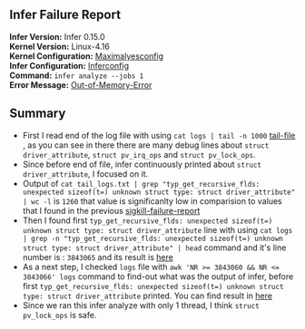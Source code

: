 ## Infer Failure Report ##
**Infer Version:** Infer 0.15.0  
**Kernel Version:** Linux-4.16  
**Kernel Configuration:** [Maximalyesconfig](failure-files/SigKillFailureFiles/maximalyesconfig)  
**Infer Configuration:** [Inferconfig](failure-files/SigKillFailureFiles/infermaximalyesconfig)  
**Command:**  ```infer analyze --jobs 1```  
**Error Message:** [Out-of-Memory-Error](failure-files/OutOfMemoryFiles/error_message.txt)  

## Summary ##
- First I read end of the log file with using ```cat logs | tail -n 1000``` [tail-file](failure-files/OutOfMemoryFiles/tail_logs.txt)  , as you can see in there there are many debug lines about ```struct driver_attribute```, ```struct pv_irq_ops``` and ```struct pv_lock_ops```.  
- Since before end of file, infer continuously printed about ```struct driver_attribute```, I focused on it.  
- Output of ```cat tail_logs.txt | grep "typ_get_recursive_flds: unexpected sizeof(t=) unknown struct type: struct driver_attribute" | wc -l``` is ```1260``` that value is significanlty low in comparision to values that I found in the previous [sigkill-failure-report](InferSigKillFailure.md)  
- Then I found first ```typ_get_recursive_flds: unexpected sizeof(t=) unknown struct type: struct driver_attribute``` line with using ```cat logs | grep -n "typ_get_recursive_flds: unexpected sizeof(t=) unknown struct type: struct driver_attribute" | head``` command and it's line number is  : ```3843065``` and its result is [here](failure-files/OutOfMemoryFiles/first_struct_driver_attribute_line.txt)  
- As a next step, I checked ```logs``` file with ```awk 'NR >= 3843060 && NR <= 3843066' logs``` command to find-out what was the output of infer, before first ```typ_get_recursive_flds: unexpected sizeof(t=) unknown struct type: struct driver_attribute``` printed. You can find result in [here](failure-files/OutOfMemoryFiles/before_first_driver_attribute.txt)  
- Since we ran this infer analyze with only 1 thread, I think ```struct pv_lock_ops``` is safe.  

